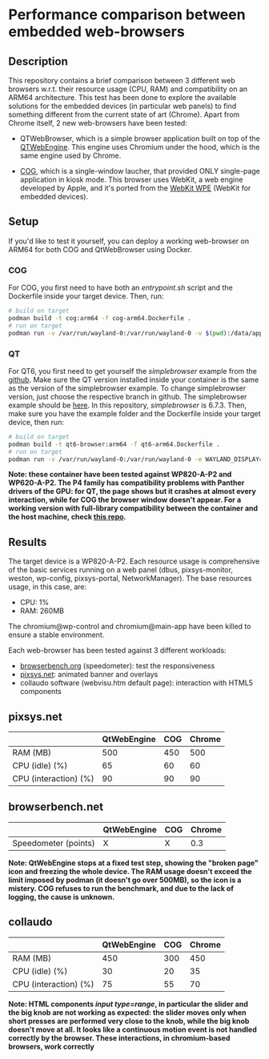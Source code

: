 # Performance comparison between embedded web-browsers
## Description
This repository contains a brief comparison between 3 different web browsers w.r.t. their resource usage (CPU, RAM) and compatibility on an ARM64 architecture. This test has been done to explore the available solutions for the embedded devices (in particular web panels) to find something different from the current state of art (Chrome). Apart from Chrome itself, 2 new web-browsers have been tested:

- QTWebBrowser, which is a simple browser application built on top of the [QTWebEngine](https://doc.qt.io/qt-6/qtwebengine-overview.html). This engine uses Chromium under the hood, which is the same engine used by Chrome.

- [COG](https://github.com/Igalia/cog), which is a single-window laucher, that provided ONLY single-page application in kiosk mode. This browser uses WebKit, a web engine developed by Apple, and it's ported from the [WebKit WPE](https://trac.webkit.org/wiki/WPE) (WebKit for embedded devices).

## Setup
If you'd like to test it yourself, you can deploy a working web-browser on ARM64 for both COG and QtWebBrowser using Docker.

### COG
For COG, you first need to have both an *entrypoint.sh* script and the Dockerfile inside your target device. Then, run:

```bash
# build on target
podman build -t cog:arm64 -f cog-arm64.Dockerfile .
# run on target
podman run -v /var/run/wayland-0:/var/run/wayland-0 -v $(pwd):/data/app -v $(pwd)/dconf:/var/run/dconf -e WAYLAND_DISPLAY=/var/run/wayland-0 -e XDG_RUNTIME_DIR=/var/run -e HOME=/data/app --userns=keep-id --user $(id -u):$(id -g) --device=/dev/dri --device=/dev/input localhost/cog:arm64
```

### QT
For QT6, you first need to get yourself the *simplebrowser* example from the [github](https://github.com/qt/qtwebengine). Make sure the QT version installed inside your container is the same as the version of the simplebrowser example. To change simplebrowser version, just choose the respective branch in github. The simplebrowser example should be [here](https://github.com/qt/qtwebengine/tree/dev/examples/webenginewidgets/simplebrowser). In this repository, *simplebrowser* is 6.7.3. Then, make sure you have the example folder and the Dockerfile inside your target device, then run:

```bash
# build on target
podman build -t qt6-browser:arm64 -f qt6-arm64.Dockerfile .
# run on target
podman run -v /var/run/wayland-0:/var/run/wayland-0 -e WAYLAND_DISPLAY=/var/run/wayland-0 -e XDG_RUNTIME_DIR=/var/run -v /home/user/qt6-environment/tmp:/home/app/tmp -v /home/user/qt6-environment/dconf:/var/run/dconf -e HOME=/home/app/tmp --userns=keep-id --user $(id -u):$(id -g) --device=/dev/dri localhost/qt6-browser:arm64
```

**Note: these container have been tested against WP820-A-P2 and WP620-A-P2. The P4 family has compatibility problems with Panther drivers of the GPU: for QT, the page shows but it crashes at almost every interaction, while for COG the browser window doesn't appear. For a working version with full-library compatibility between the container and the host machine, check [this repo](https://github.com/pixsys-electronics/qt-arm64-demo).**

## Results
The target device is a WP820-A-P2. Each resource usage is comprehensive of the basic services running on a web panel (dbus, pixsys-monitor, weston, wp-config, pixsys-portal, NetworkManager). The base resources usage, in this case, are:
- CPU: 1%
- RAM: 260MB

The chromium@wp-control and chromium@main-app have been killed to ensure a stable environment.

Each web-browser has been tested against 3 different workloads:

- [browserbench.org](https://browserbench.org/) (speedometer): test the responsiveness
- [pixsys.net](https://www.pixsys.net/): animated banner and overlays
- collaudo software (webvisu.htm default page): interaction with HTML5 components

## pixsys.net
||QtWebEngine|COG|Chrome|
|-|-|-|-|
|RAM (MB)|500|450|500|
|CPU (idle) (%)|65|60|60|
|CPU (interaction) (%)|90|90|90|

## browserbench.net
||QtWebEngine|COG|Chrome|
|-|-|-|-|
|Speedometer (points)|X|X|0.3|

**Note: QtWebEngine stops at a fixed test step, showing the "broken page" icon and freezing the whole device. The RAM usage doesn't exceed the limit imposed by podman (it doesn't go over 500MB), so the icon is a mistery. COG refuses to run the benchmark, and due to the lack of logging, the cause is unknown.**

## collaudo
||QtWebEngine|COG|Chrome|
|-|-|-|-|
|RAM (MB)|450|300|450|
|CPU (idle) (%)|30|20|35|
|CPU (interaction) (%)|75|55|70|

**Note: HTML components *input type=range*, in particular the slider and the big knob are not working as expected: the slider moves only when short presses are performed very close to the knob, while the big knob doesn't move at all. It looks like a continuous motion event is not handled correctly by the browser. These interactions, in chromium-based browsers, work correctly** 
